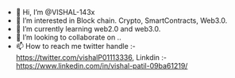 - 👋 Hi, I’m @VISHAL-143x
- 👀 I’m interested in Block chain. Crypto, SmartContracts, Web3.0.
- 🌱 I’m currently learning web2.0 and web3.0.
- 💞️ I’m looking to collaborate on ..
- 📫 How to reach me twitter handle :- https://twitter.com/vishalP01113336, Linkdin :- https://www.linkedin.com/in/vishal-patil-09ba61219/
<!---
VISHAL-143x/VISHAL-143x is a ✨ special ✨ repository because its `README.md` (this file) appears on your GitHub profile.
You can click the Preview link to take a look at your changes.
--->
